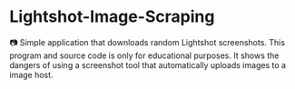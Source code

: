 # Lightshot-Image-Scraping
📷 Simple application that downloads random Lightshot screenshots. This program and source code is only for educational purposes. It shows the dangers of using a screenshot tool that automatically uploads images to a image host.
